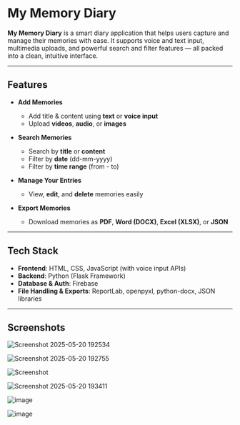 #  My Memory Diary

**My Memory Diary** is a smart diary application that helps users capture and manage their memories with ease. It supports voice and text input, multimedia uploads, and powerful search and filter features — all packed into a clean, intuitive interface.

---

## Features

- **Add Memories**
  - Add title & content using **text** or **voice input**
  - Upload **videos**, **audio**, or **images**
  
- **Search Memories**
  - Search by **title** or **content**
  - Filter by **date** (dd-mm-yyyy)
  - Filter by **time range** (from - to)

- **Manage Your Entries**
  - View, **edit**, and **delete** memories easily

- **Export Memories**
  - Download memories as **PDF**, **Word (DOCX)**, **Excel (XLSX)**, or **JSON**

---

## Tech Stack

-  **Frontend**: HTML, CSS, JavaScript (with voice input APIs)
-  **Backend**: Python (Flask Framework)
-  **Database & Auth**: Firebase
-  **File Handling & Exports**: ReportLab, openpyxl, python-docx, JSON libraries

---

##  Screenshots
![Screenshot 2025-05-20 192534](https://github.com/user-attachments/assets/0e140b69-6df0-46e3-9e12-a8553c025d43)


![Screenshot 2025-05-20 192755](https://github.com/user-attachments/assets/e8b7c3c9-b424-407f-b6b2-6d249395c1ab)






![Screenshot](https://github.com/user-attachments/assets/3bb14d14-b6f2-4265-ace4-9bb65b2d86d9)







![Screenshot 2025-05-20 193411](https://github.com/user-attachments/assets/2cd4319a-a9ea-44be-b5b6-29660767fe27)


![image](https://github.com/user-attachments/assets/592cf2c9-1d39-4d4a-83f1-ee4be258c5f3)


![image](https://github.com/user-attachments/assets/4003ce0f-fefd-40a9-b3c6-fb01dd6af053)



